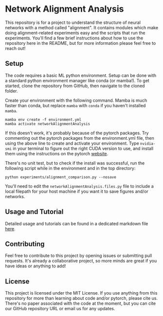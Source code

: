 # Network Alignment Analysis

This repository is for a project to understand the structure of neural
networks with a method called "alignment". It contains modules which make
doing alignment-related experiments easy and the scripts that run the 
experiments. You'll find a few brief instructions about how to use the
repository here in the README, but for more information please feel free to
reach out!

## Setup
The code requires a basic ML python environment. Setup can be done with a
standard python environment manager like conda (or mamba!). To get started,
clone the repository from GitHub, then navigate to the cloned folder. 

Create your environment with the following command. Mamba is much faster than
conda, but replace `mamba` with `conda` if you haven't installed `mamba`.
```
mamba env create -f environment.yml
mamba activate networkAlignmentAnalysis
```

If this doesn't work, it's probably because of the pytorch packages. Try 
commenting out the pytorch packages from the environment.yml file, then using
the above line to create and activate your environment. Type `nvidia-smi` in
your terminal to figure out the right CUDA version to use, and install them
using the instructions on the pytorch 
[website](https://pytorch.org/get-started/locally/).

There's no unit test, but to check if the install was successful, run the 
following script while in the environment and in the top directory:
```
python experiments/alignment_comparison.py --nosave
```

You'll need to edit the ``networkAlignmentAnalysis.files.py`` file to include
a local filepath for your host machine if you want it to save figures and/or
networks. 

## Usage and Tutorial
Detailed usage and tutorials can be found in a dedicated markdown file 
[here](media/usage.md).

## Contributing
Feel free to contribute to this project by opening issues or submitting pull
requests. It's already a collaborative project, so more minds are great if you
have ideas or anything to add!

## License
This project is licensed under the MIT License. If you use anything from this
repository for more than learning about code and/or pytorch, please cite us. 
There's no paper associated with the code at the moment, but you can cite our
GitHub repository URL or email us for any updates. 




